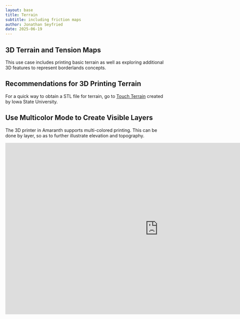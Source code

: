 ```yaml
---
layout: base
title: Terrain
subtitle: including friction maps
author: Jonathan Seyfried
date: 2025-06-19
---
```


<h2>3D Terrain and Tension Maps</h2>

This use case includes printing basic terrain as well as exploring additional 3D features to represent borderlands concepts.

<h2>Recommendations for 3D Printing Terrain</h2>

For a quick way to obtain a STL file for terrain, go to <a href="https://touchterrain.geol.iastate.edu/main">Touch Terrain</a> created by Iowa State University.

<h2>Use Multicolor Mode to Create Visible Layers</h2>

The 3D printer in Amaranth supports multi-colored printing. This can be done by layer, so as to further illustrate elevation and topography.

<iframe width="951" height="535" src="https://www.youtube.com/embed/9jy7MEGkdjE" title="This Is The Best Slicer For MultiColor Printing | Orca Slicer Tutorial" frameborder="0" allow="accelerometer; autoplay; clipboard-write; encrypted-media; gyroscope; picture-in-picture; web-share" referrerpolicy="strict-origin-when-cross-origin" allowfullscreen></iframe>
